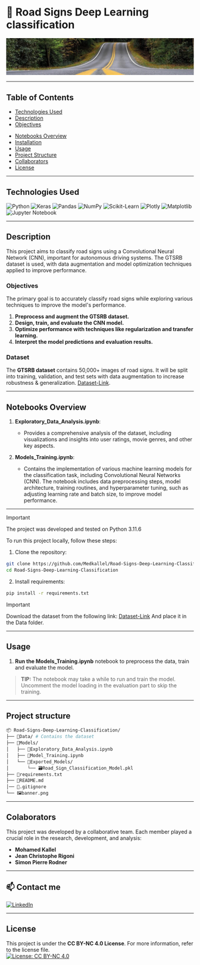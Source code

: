 # 🚏 Road Signs Deep Learning classification 

![banner.jpg](banner.jpg)

---

## Table of Contents

-   [Technologies Used](#technologies-used)
-   [Description](#description)
-   [Objectives](#objectives)
<!-- -   [Presentation](#presentation) -->
-   [Notebooks Overview](#notebooks-overview)
-   [Installation](#installation)
-   [Usage](#usage)
-   [Project Structure](#project-structure)
-   [Collaborators](#collaborators)
-   [License](#license)

---

## Technologies Used

![Python](https://img.shields.io/badge/python-3670A0?style=for-the-badge&logo=python&logoColor=ffdd54) ![Keras](https://img.shields.io/badge/Keras-%23D00000.svg?style=for-the-badge&logo=Keras&logoColor=white) ![Pandas](https://img.shields.io/badge/pandas-%23150458.svg?style=for-the-badge&logo=pandas&logoColor=white) ![NumPy](https://img.shields.io/badge/numpy-%23013243.svg?style=for-the-badge&logo=numpy&logoColor=white) ![Scikit-Learn](https://img.shields.io/badge/scikit--learn-%23F7931E.svg?style=for-the-badge&logo=scikit-learn&logoColor=white) ![Plotly](https://img.shields.io/badge/Plotly-%233F4F75.svg?style=for-the-badge&logo=plotly&logoColor=white) ![Matplotlib](https://img.shields.io/badge/Matplotlib-%23ffffff.svg?style=for-the-badge&logo=Matplotlib&logoColor=black) ![Jupyter Notebook](https://img.shields.io/badge/jupyter-%23FA0F00.svg?style=for-the-badge&logo=jupyter&logoColor=white)

---

## Description
This project aims to classify road signs using a Convolutional Neural Network (CNN), important for autonomous driving systems. The GTSRB dataset is used, with data augmentation and model optimization techniques applied to improve performance.

### Objectives
The primary goal is to accurately classify road signs while exploring various techniques to improve the model's performance.

1. **Preprocess and augment the GTSRB dataset.**
2. **Design, train, and evaluate the CNN model.**
3. **Optimize performance with techniques like regularization and transfer learning.**
4. **Interpret the model predictions and evaluation results.**

### Dataset

The **GTSRB dataset** contains 50,000+ images of road signs. It will be split into training, validation, and test sets with data augmentation to increase robustness & generalization.
[Dataset-Link](https://www.kaggle.com/datasets/meowmeowmeowmeowmeow/gtsrb-german-traffic-sign).

---
<!-- 
## Presentation

A **presentation** is available as a **PDF** file in the repo ```Movie_Recommendation_System_Presentation.pdf``` & also as a **Canva/Powerpoint** presentation through the following link: [Presentation Link](https://www.canva.com/design/DAGPvK0-A2g/1DJtvrzpoxdP5VG_GcgkhA/view?utm_content=DAGPvK0-A2g&utm_campaign=designshare&utm_medium=link&utm_source=editor).

--- -->

## Notebooks Overview

1. **Exploratory_Data_Analysis.ipynb**:
   - Provides a comprehensive analysis of the dataset, including visualizations and insights into user ratings, movie genres, and other key aspects.

2. **Models_Training.ipynb**:
   - Contains the implementation of various machine learning models for the classification task, including Convolutional Neural Networks (CNN). The notebook includes data preprocessing steps, model architecture, training routines, and hyperparameter tuning, such as adjusting learning rate and batch size, to improve model performance.

---


> [!IMPORTANT]
> The project was developed and tested on Python 3.11.6

To run this project locally, follow these steps:

1. Clone the repository:
```sh
git clone https://github.com/Medkallel/Road-Signs-Deep-Learning-Classification
cd Road-Signs-Deep-Learning-Classification
```
2. Install requirements:
```sh
pip install -r requirements.txt
```
> [!IMPORTANT]
> Download the dataset from the following link: [Dataset-Link](https://www.kaggle.com/datasets/meowmeowmeowmeowmeow/gtsrb-german-traffic-sign)
> And place it in the Data folder.

---

## Usage 

1. **Run the Models_Training.ipynb** notebook to preprocess the data, train and evaluate the model.

> **TIP:** The notebook may take a while to run and train the model. Uncomment the model loading in the evaluation part to skip the training.
---
## Project structure
```sh
📦 Road-Signs-Deep-Learning-Classification/
├── 📁Data/ # Contains the dataset
├── 📁Models/
│   ├── 📓Exploratory_Data_Analysis.ipynb
│   ├── 📓Model_Training.ipynb
│   └── 📁Exported_Models/
│       └── 🗃️Road_Sign_Classification_Model.pkl
├── 📄requirements.txt
├── 📄README.md
│── 📄.gitignore
└── 🖼️banner.png
```
---


## Colaborators

This project was developed by a collaborative team. Each member played a crucial role in the research, development, and analysis:

- **Mohamed Kallel**
- **Jean Christophe Rigoni**
- **Simon Pierre Rodner**
---

## 📫 Contact me
<p>
<a href="https://www.linkedin.com/in/mohamed-kallel/">
<img alt="LinkedIn" src="https://img.shields.io/badge/linkedin-%230077B5.svg?style=for-the-badge&logo=linkedin&logoColor=white"/>
</a> 
<br>
</p>

---


## License
This project is under the **CC BY-NC 4.0 License**. For more information, refer to the license file. <br/>
[![License: CC BY-NC 4.0](https://img.shields.io/badge/License-CC%20BY--NC%204.0-lightgrey.svg)](https://creativecommons.org/licenses/by-nc/4.0/)
